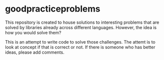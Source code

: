 # goodpracticeproblems

This repository is created to house solutions to interesting problems that are solved by libraries already across different languages. However, the idea is how you would solve them?

This is an attempt to write code to solve those challenges. The attemt is to look at concept if that is correct or not. If there is someone who has better ideas, please add comments.
